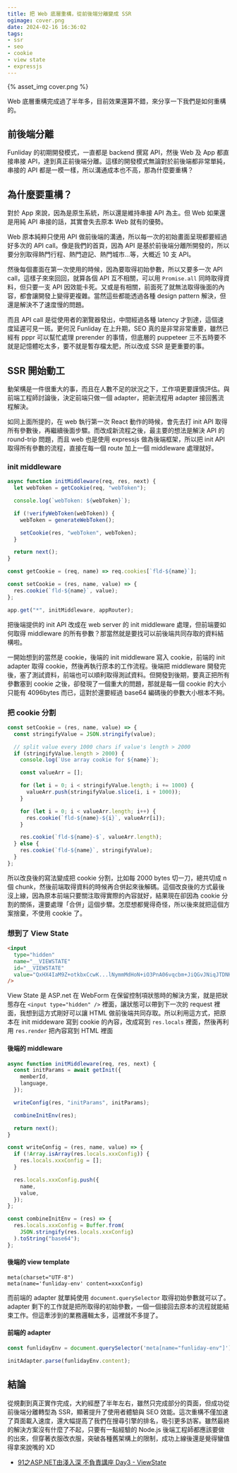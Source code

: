 ```yaml
---
title: 把 Web 底層重構，從前後端分離變成 SSR
ogimage: cover.png
date: 2024-02-16 16:36:02
tags:
- ssr
- seo
- cookie
- view state
- expressjs
---
```


{% asset_img cover.png %}

Web 底層重構完成過了半年多，目前效果還算不錯，來分享一下我們是如何重構的。

## 前後端分離

Funliday 的初期開發模式，一直都是 backend 撰寫 API，然後 Web 及 App 都直接串接 API，達到真正前後端分離。這樣的開發模式無論對於前後端都非常單純，串接的 API 都是一模一樣，所以溝通成本也不高，那為什麼要重構？

## 為什麼要重構？

對於 App 來說，因為是原生系統，所以還是維持串接 API 為主。但 Web 如果還是用純 API 串接的話，其實會失去原本 Web 就有的優勢。

Web 原本純粹只使用 API 做前後端的溝通，所以每一次的初始畫面呈現都要經過好多次的 API call。像是我們的首頁，因為 API 是基於前後端分離所開發的，所以要分別取得熱門行程、熱門遊記、熱門城市...等，大概近 10 支 API。

然後每個畫面在第一次使用的時候，因為要取得初始參數，所以又要多一次 API call，這樣子來來回回，就算各個 API 互不相關，可以用 `Promise.all` 同時取得資料，但只要一支 API 因效能卡死。又或是有相關，前面死了就無法取得後面的內容，都會讓開發上變得更複雜。當然這些都能透過各種 design pattern 解決，但還是解決不了速度慢的問題。

而且 API call 是從使用者的瀏覽器發出，中間經過各種 latency 才到達，這個速度延遲可見一斑。更何況 Funliday 在上升期，SEO 真的是非常非常重要，雖然已經有 pppr 可以幫忙處理 prerender 的事情，但底層的 puppeteer 三不五時要不就是記憶體吃太多，要不就是暫存檔太肥，所以改成 SSR 是更重要的事。

## SSR 開始動工

動架構是一件很重大的事，而且在人數不足的狀況之下，工作項更要謹慎評估。與前端工程師討論後，決定前端只做一個 adapter，把新流程用 adapter 接回舊流程解決。

如同上面所提的，在 web 執行第一次 React 動作的時候，會先去打 init API 取得所有參數後，再繼續後面步驟。而改成新流程之後，最主要的想法是解決 API 的 round-trip 問題，而且 web 也是使用 expressjs 做為後端框架，所以把 init API 取得所有參數的流程，直接在每一個 route 加上一個 middleware 處理就好。

### init middleware

```js
async function initMiddleware(req, res, next) {
  let webToken = getCookie(req, "webToken");

  console.log(`webToken: ${webToken}`);

  if (!verifyWebToken(webToken)) {
    webToken = generateWebToken();

    setCookie(res, "webToken", webToken);
  }

  return next();
}

const getCookie = (req, name) => req.cookies[`fld-${name}`];

const setCookie = (res, name, value) => {
  res.cookie(`fld-${name}`, value);
};

app.get("*", initMiddleware, appRouter);
```

把後端提供的 init API 改成在 web server 的 init middleware 處理，但前端要如何取得 middleware 的所有參數？那當然就是要找可以前後端共同存取的資料結構啦。

一開始想到的當然是 cookie，後端的 init middleware 寫入 cookie，前端的 init adapter 取得 cookie，然後再執行原本的工作流程。後端把 middleware 開發完後，塞了測試資料，前端也可以順利取得測試資料。但開發到後期，要真正把所有參數塞到 cookie 之後，卻發現了一個重大的問題，那就是每一個 cookie 的大小只能有 4096bytes 而已，這對於還要經過 base64 編碼後的參數大小根本不夠。

### 把 cookie 分割

```js
const setCookie = (res, name, value) => {
  const stringifyValue = JSON.stringify(value);

  // split value every 1000 chars if value's length > 2000
  if (stringifyValue.length > 2000) {
    console.log(`Use array cookie for ${name}`);

    const valueArr = [];

    for (let i = 0; i < stringifyValue.length; i += 1000) {
      valueArr.push(stringifyValue.slice(i, i + 1000));
    }

    for (let i = 0; i < valueArr.length; i++) {
      res.cookie(`fld-${name}-${i}`, valueArr[i]);
    }

    res.cookie(`fld-${name}-$`, valueArr.length);
  } else {
    res.cookie(`fld-${name}`, stringifyValue);
  }
};
```

所以改良後的寫法變成把 cookie 分割，比如每 2000 bytes 切一刀，總共切成 n 個 chunk，然後前端取得資料的時候再合併起來後解碼。這個改良後的方式最後沒上線，因為原本前端只要關注取得實際的內容就好，結果現在卻因為 cookie 分割的關係，還要處理「合併」這個步驟。怎麼想都覺得奇怪，所以後來就把這個方案捨棄，不使用 cookie 了。

### 想到了 View State

```html
<input
  type="hidden"
  name="__VIEWSTATE"
  id="__VIEWSTATE"
  value="QxHX4IaM9Z+otkbxCcwK...lNymmMdHoN+iO3PnA06vqcbm+JiQGvJNiqJTDNK918Tfnylm7Bdw1f83/GVw=="
/>
```

View State 是 ASP.net 在 WebForm 在保留控制項狀態時的解決方案，就是把狀態存在 `<input type="hidden" />` 裡面，讓狀態可以帶到下一次的 request 裡面，我想到這方式剛好可以讓 HTML 做前後端共同存取。所以利用這方式，把原本在 init middeware 寫到 cookie 的內容，改成寫到 `res.locals` 裡面，然後再利用 `res.render` 把內容寫到 HTML 裡面

#### 後端的 middleware

```js
async function initMiddleware(req, res, next) {
  const initParams = await getInit({
    memberId,
    language,
  });

  writeConfig(res, "initParams", initParams);

  combineInitEnv(res);

  return next();
}

const writeConfig = (res, name, value) => {
  if (!Array.isArray(res.locals.xxxConfig)) {
    res.locals.xxxConfig = [];
  }

  res.locals.xxxConfig.push({
    name,
    value,
  });
};

const combineInitEnv = (res) => {
  res.locals.xxxConfig = Buffer.from(
    JSON.stringify(res.locals.xxxConfig)
  ).toString("base64");
};
```

#### 後端的 view template

```pug
meta(charset="UTF-8")
meta(name='funliday-env' content=xxxConfig)
```

而前端的 adapter 就單純使用 `document.querySelector` 取得初始參數就可以了。adapter 剩下的工作就是把所取得的初始參數，一個一個接回去原本的流程就能結束工作。但這牽涉到的業務邏輯太多，這裡就不多提了。

#### 前端的 adapter

```js
const funlidayEnv = document.querySelector('meta[name="funliday-env"]');

initAdapter.parse(funlidayEnv.content);
```

## 結論

從規劃到真正實作完成，大約經歷了半年左右，雖然只完成部分的頁面，但成功從前後端分離轉型為 SSR，顯著提升了使用者體驗與 SEO 效能。這次重構不僅加速了頁面載入速度，還大幅提高了我們在搜尋引擎的排名，吸引更多訪客。雖然最終的解決方案沒有什麼了不起，只要有一點經驗的 Node.js 後端工程師都應該要做的出來，但穿著衣服改衣服，突破各種舊架構上的限制，成功上線後還是覺得蠻值得拿來說嘴的 XD

* [91之ASP.NET由淺入深 不負責講座 Day3 - ViewState](https://ithelp.ithome.com.tw/articles/10051189)